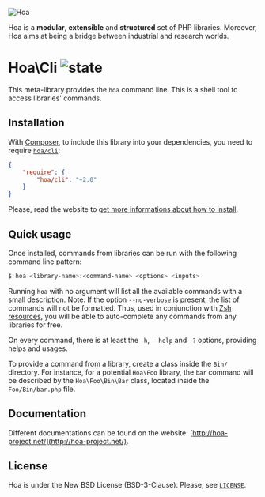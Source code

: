 ![Hoa](http://static.hoa-project.net/Image/Hoa_small.png)

Hoa is a **modular**, **extensible** and **structured** set of PHP libraries.
Moreover, Hoa aims at being a bridge between industrial and research worlds.

# Hoa\Cli ![state](http://central.hoa-project.net/State/Cli)

This meta-library provides the `hoa` command line. This is a shell tool to
access libraries' commands.

## Installation

With [Composer](http://getcomposer.org/), to include this library into your
dependencies, you need to require
[`hoa/cli`](https://packagist.org/packages/hoa/cli):

```json
{
    "require": {
        "hoa/cli": "~2.0"
    }
}
```

Please, read the website to [get more informations about how to
install](http://hoa-project.net/Source.html).

## Quick usage

Once installed, commands from libraries can be run with the following command
line pattern:

```sh
$ hoa <library-name>:<command-name> <options> <inputs>
```

Running `hoa` with no argument will list all the available commands with a small
description. Note: If the option `--no-verbose` is present, the list of commands
will not be formatted. Thus, used in conjunction with [Zsh
resources](http://central.hoa-project.net/Resource/Contributions/Zsh/Hoa), you
will be able to auto-complete any commands from any libraries for free.

On every command, there is at least the `-h`, `--help` and `-?` options,
providing helps and usages.

To provide a command from a library, create a class inside the `Bin/` directory.
For instance, for a potential `Hoa\Foo` library, the `bar` command will be
described by the `Hoa\Foo\Bin\Bar` class, located inside the `Foo/Bin/bar.php`
file.

## Documentation

Different documentations can be found on the website:
[http://hoa-project.net/](http://hoa-project.net/).

## License

Hoa is under the New BSD License (BSD-3-Clause). Please, see
[`LICENSE`](http://hoa-project.net/LICENSE).
